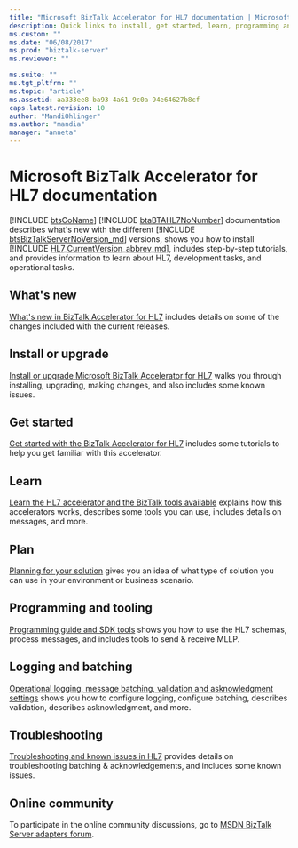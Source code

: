 ```yaml
---
title: "Microsoft BizTalk Accelerator for HL7 documentation | Microsoft Docs"
description: Quick links to install, get started, learn, programming and tools, batching, and troubleshooting the HL7 accelerator in BizTalk Server
ms.custom: ""
ms.date: "06/08/2017"
ms.prod: "biztalk-server"
ms.reviewer: ""

ms.suite: ""
ms.tgt_pltfrm: ""
ms.topic: "article"
ms.assetid: aa333ee8-ba93-4a61-9c0a-94e64627b8cf
caps.latest.revision: 10
author: "MandiOhlinger"
ms.author: "mandia"
manager: "anneta"
---
```

# Microsoft BizTalk Accelerator for HL7 documentation
[!INCLUDE [btsCoName](../../includes/btsconame-md.md)] [!INCLUDE [btaBTAHL7NoNumber](../../includes/btabtahl7nonumber-md.md)] documentation describes what's new with the different [!INCLUDE [btsBizTalkServerNoVersion_md](../../includes/btsbiztalkservernoversion-md.md)] versions, shows you how to install [!INCLUDE [HL7_CurrentVersion_abbrev_md](../../includes/hl7-currentversion-abbrev-md.md)], includes step-by-step tutorials, and provides information to learn about HL7, development tasks, and operational tasks.   
  
## What's new

[What's new in BizTalk Accelerator for HL7](../../adapters-and-accelerators/accelerator-hl7/what-s-new-in-biztalk-accelerator-for-hl7.md) includes details on some of the changes included with the current releases. 

## Install or upgrade
[Install or upgrade Microsoft BizTalk Accelerator for HL7](../../adapters-and-accelerators/accelerator-hl7/install-or-upgrade-microsoft-biztalk-accelerator-for-hl7.md) walks you through installing, upgrading, making changes, and also includes some known issues.

## Get started
[Get started with the BizTalk Accelerator for HL7](../../adapters-and-accelerators/accelerator-hl7/get-started-with-the-biztalk-accelerator-for-hl7.md) includes some tutorials to help you get familiar with this accelerator.

## Learn
[Learn the HL7 accelerator and the BizTalk tools available](../../adapters-and-accelerators/accelerator-hl7/learn-the-hl7-accelerator-and-the-biztalk-tools-available.md) explains how this accelerators works, describes some tools you can use, includes details on messages, and more.

## Plan
[Planning for your solution](../../adapters-and-accelerators/accelerator-hl7/planning-for-your-solution.md) gives you an idea of what type of solution you can use in your environment or business scenario.

## Programming and tooling
[Programming guide and SDK tools](../../adapters-and-accelerators/accelerator-hl7/programming-guide-and-sdk-tools.md) shows you how to use the HL7 schemas, process messages, and includes tools to send & receive MLLP.

## Logging and batching 
[Operational logging, message batching, validation and asknowledgment settings](../../adapters-and-accelerators/accelerator-hl7/operational-logging-message-batching-validation-and-asknowledgment-settings.md) shows you how to configure logging, configure batching, describes validation, describes asknowledgment, and more.

## Troubleshooting
[Troubleshooting and known issues in HL7](../../adapters-and-accelerators/accelerator-hl7/troubleshooting-and-known-issues-in-hl7.md) provides details on troubleshooting batching & acknowledgements, and includes some known issues.


## Online community  
 To participate in the online community discussions, go to [MSDN BizTalk Server adapters forum](https://social.msdn.microsoft.com/Forums/en-US/home?forum=biztalkr2adapters).